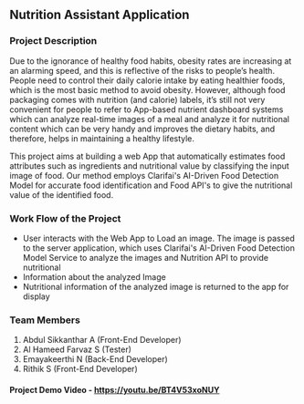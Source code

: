 ## Nutrition Assistant Application

### Project Description
 Due to the ignorance of healthy food habits, obesity rates are increasing at an alarming speed, and this is reflective of the risks to people’s health. People need to control their daily calorie intake by eating healthier foods, which is the most basic method to avoid obesity. However, although food packaging comes with nutrition (and calorie) labels, it’s still not very convenient for people to refer to App-based nutrient dashboard systems which can analyze real-time images of a meal and analyze it for nutritional content which can be very handy and improves the dietary habits, and therefore, helps in maintaining a healthy lifestyle.

This project aims at building a web App that automatically estimates food attributes such as ingredients and nutritional value by classifying the input image of food.  Our method employs Clarifai's AI-Driven Food Detection Model for accurate food identification and Food API's to give the nutritional value of the identified food.

### Work Flow of the Project
* User interacts with the Web App to Load an image.  The image is passed to the server application, which uses Clarifai's AI-Driven Food Detection Model Service to analyze the images and Nutrition API to provide nutritional 
* Information about the analyzed Image
* Nutritional information of the analyzed image is returned to the app for display

### Team Members
1. Abdul Sikkanthar A (Front-End Developer)
2. Al Hameed Farvaz S (Tester)
3. Emayakeerthi N (Back-End Developer)
4. Rithik S (Front-End Developer)

#### Project Demo Video - https://youtu.be/BT4V53xoNUY
